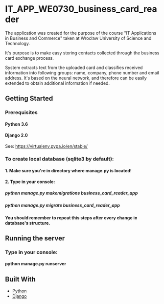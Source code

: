 # IT_APP_WE0730_business_card_reader

The application was created for the purpose of the course
"IT Applications in Business and Commerce" taken at Wrocław University of Science and Technology.

It's purpose is to make easy storing contacts collected through the business card exchange process.

System extracts text from the uploaded card and classifies received information into following groups: name, company, phone number and email address. It's based on the neural network, and therefore can be easily extended to obtain additional information if needed.

## Getting Started

### Prerequisites
#### Python 3.6
#### Django 2.0

See: https://virtualenv.pypa.io/en/stable/

### To create local database (sqlite3 by default):
#### 1. Make sure you're in directory where manage.py is located!
#### 2. Type in your console:
##### python manage.py makemigrations business_card_reader_app
##### python manage.py migrate business_card_reader_app

#### You should remember to repeat this steps after every change in database's structure.

## Running the server
### Type in your console:
#### python manage.py runserver


## Built With

* [Python]()
* [Django]()

